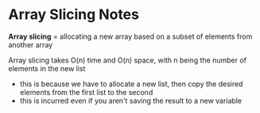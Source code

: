 # Array Slicing Notes

**Array slicing** = allocating a new array based on a subset of elements from another array

Array slicing takes O(n) time and O(n) space, with n being the number of elements in the new list
  - this is because we have to allocate a new list, then copy the desired elements from the first list to the second
  - this is incurred even if you aren't saving the result to a new variable
